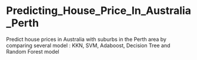 # Predicting_House_Price_In_Australia_Perth
Predict house prices in Australia with suburbs in the Perth area by comparing several model : KKN, SVM, Adaboost, Decision Tree and Random Forest model
